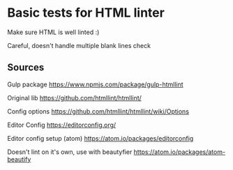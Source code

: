 # Basic tests for HTML linter
Make sure HTML is well linted :)

Careful, doesn't handle multiple blank lines check

## Sources
Gulp package
https://www.npmjs.com/package/gulp-htmllint

Original lib
https://github.com/htmllint/htmllint/

Config options
https://github.com/htmllint/htmllint/wiki/Options

Editor Config
https://editorconfig.org/

Editor config setup (atom)
https://atom.io/packages/editorconfig

Doesn't lint on it's own, use with beautyfier
https://atom.io/packages/atom-beautify
